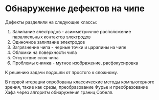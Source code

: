 # Обнаружение дефектов на чипе
Дефекты разделили на следующие классы:
1. Залипание электродов - асимметричное расположение параллельных контактов электродов
2. Одиночное залипание электродов
3. Загрязнение чипа - черные точки и царапины на чипе
4. Обломки на поверхности чипа
5. Отсутствие слоя чипа
6. Проблемы снимка - мутное изображение, расфокусировка


К решению задачи подошли от простого к сложному. 

В первой итерации опробованы классические методы компьютерного зрения, такие как срезы, преобразование Фурье и преобразование Хафа через алгоритм обнаружения границ Собеля. 


